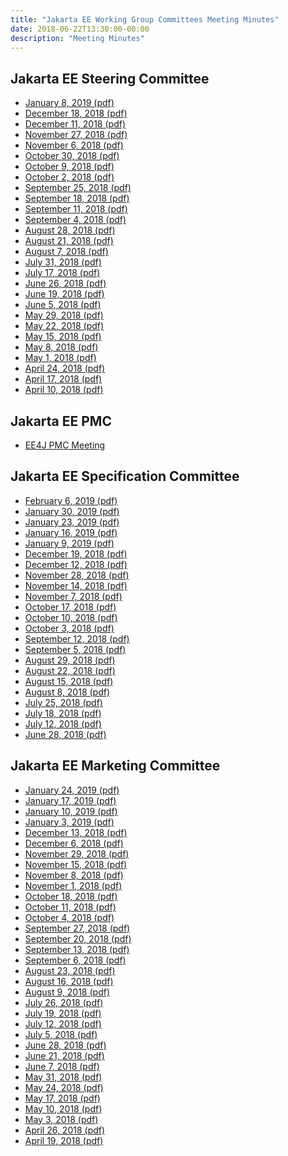 ```yaml
---
title: "Jakarta EE Working Group Committees Meeting Minutes"
date: 2018-06-22T13:30:00-00:00
description: "Meeting Minutes"
---
```


<h2>Jakarta EE Steering Committee</h2>
<ul>
  <li><a href="steering_committee/minutes-january-8-2019.pdf">January 8, 2019 (pdf)</a></li>
  <li><a href="steering_committee/minutes-december-18-2018.pdf">December 18, 2018 (pdf)</a></li>
  <li><a href="steering_committee/minutes-december-11-2018.pdf">December 11, 2018 (pdf)</a></li>
  <li><a href="steering_committee/minutes-november-27-2018.pdf">November 27, 2018 (pdf)</a></li>
  <li><a href="steering_committee/minutes-november-6-2018.pdf">November 6, 2018 (pdf)</a></li>
  <li><a href="steering_committee/minutes-october-30-2018.pdf">October 30, 2018 (pdf)</a></li>
  <li><a href="steering_committee/minutes-october-9-2018.pdf">October 9, 2018 (pdf)</a></li>
  <li><a href="steering_committee/minutes-october-2-2018.pdf">October 2, 2018 (pdf)</a></li>
  <li><a href="steering_committee/minutes-september-25-2018.pdf">September 25, 2018 (pdf)</a></li>
  <li><a href="steering_committee/minutes-september-18-2018.pdf">September 18, 2018 (pdf)</a></li>
  <li><a href="steering_committee/minutes-september-11-2018.pdf">September 11, 2018 (pdf)</a></li>
  <li><a href="steering_committee/minutes-september-4-2018.pdf">September 4, 2018 (pdf)</a></li>
  <li><a href="steering_committee/minutes-august-28-2018.pdf">August 28, 2018 (pdf)</a></li>
  <li><a href="steering_committee/minutes-august-21-2018.pdf">August 21, 2018 (pdf)</a></li>
  <li><a href="steering_committee/minutes-august-7-2018.pdf">August 7, 2018 (pdf)</a></li>
  <li><a href="steering_committee/minutes-july-31-2018.pdf">July 31, 2018 (pdf)</a></li>
  <li><a href="steering_committee/minutes-july-17-2018.pdf">July 17, 2018 (pdf)</a></li>
  <li><a href="steering_committee/minutes-june-26-2018.pdf">June 26, 2018 (pdf)</a></li>
  <li><a href="steering_committee/minutes-june-19-2018.pdf">June 19, 2018 (pdf)</a></li>
  <li><a href="steering_committee/minutes-june-5-2018.pdf">June 5, 2018 (pdf)</a></li>
  <li><a href="steering_committee/minutes-may-29-2018.pdf">May 29, 2018 (pdf)</a></li>
  <li><a href="steering_committee/minutes-may-22-2018.pdf">May 22, 2018 (pdf)</a></li>
  <li><a href="steering_committee/minutes-may-15-2018.pdf">May 15, 2018 (pdf)</a></li>
  <li><a href="steering_committee/minutes-may-8-2018.pdf">May 8, 2018 (pdf)</a></li>
  <li><a href="steering_committee/minutes-may-1-2018.pdf">May 1, 2018 (pdf)</a></li>
  <li><a href="steering_committee/minutes-april-24-2018.pdf">April 24, 2018 (pdf)</a></li>
  <li><a href="steering_committee/minutes-april-17-2018.pdf">April 17, 2018 (pdf)</a></li>
  <li><a href="steering_committee/minutes-april-10-2018.pdf">April 10, 2018 (pdf)</a></li>
</ul>

<h2>Jakarta EE PMC</h2>
<ul>
  <li><a href="https://www.eclipse.org/ee4j/minutes/" target="_blank">EE4J PMC Meeting</a></li>
</ul>

<h2>Jakarta EE Specification Committee</h2>
<ul>
  <li><a href="specification_committee/minutes-specification-february-6-2019.pdf">February 6, 2019 (pdf)</a></li>
  <li><a href="specification_committee/minutes-specification-january-30-2019.pdf">January 30, 2019 (pdf)</a></li>
  <li><a href="specification_committee/minutes-specification-january-23-2019.pdf">January 23, 2019 (pdf)</a></li>
  <li><a href="specification_committee/minutes-specification-january-16-2019.pdf">January 16, 2019 (pdf)</a></li>
  <li><a href="specification_committee/minutes-specification-january-9-2019.pdf">January 9, 2019 (pdf)</a></li>
  <li><a href="specification_committee/minutes-specification-december-19-2018.pdf">December 19, 2018 (pdf)</a></li>
  <li><a href="specification_committee/minutes-specification-december-12-2018.pdf">December 12, 2018 (pdf)</a></li>
  <li><a href="specification_committee/minutes-specification-november-28-2018.pdf">November 28, 2018 (pdf)</a></li>
  <li><a href="specification_committee/minutes-specification-november-14-2018.pdf">November 14, 2018 (pdf)</a></li>
  <li><a href="specification_committee/minutes-specification-november-7-2018.pdf">November 7, 2018 (pdf)</a></li>
  <li><a href="specification_committee/minutes-specification-october-17-2018.pdf">October 17, 2018 (pdf)</a></li>
  <li><a href="specification_committee/minutes-specification-october-10-2018.pdf">October 10, 2018 (pdf)</a></li>
  <li><a href="specification_committee/minutes-specification-october-3-2018.pdf">October 3, 2018 (pdf)</a></li>
  <li><a href="specification_committee/minutes-specification-september-12-2018.pdf">September 12, 2018 (pdf)</a></li>
  <li><a href="specification_committee/minutes-specification-september-5-2018.pdf">September 5, 2018 (pdf)</a></li>
  <li><a href="specification_committee/minutes-specification-august-29-2018.pdf">August 29, 2018 (pdf)</a></li>
  <li><a href="specification_committee/minutes-specification-august-22-2018.pdf">August 22, 2018 (pdf)</a></li>
  <li><a href="specification_committee/minutes-specification-august-15-2018.pdf">August 15, 2018 (pdf)</a></li>
  <li><a href="specification_committee/minutes-specification-august-8-2018.pdf">August 8, 2018 (pdf)</a></li>
  <li><a href="specification_committee/minutes-specification-july-25-2018.pdf">July 25, 2018 (pdf)</a></li>
  <li><a href="specification_committee/minutes-specification-july-18-2018.pdf">July 18, 2018 (pdf)</a></li>
  <li><a href="specification_committee/minutes-specification-july-12-2018.pdf">July 12, 2018 (pdf)</a></li>
  <li><a href="specification_committee/minutes-specification-june-28-2018.pdf">June 28, 2018 (pdf)</a></li>
</ul>

<h2>Jakarta EE Marketing Committee</h2>
<ul>
  <li><a href="marketing_committee/minutes-marketing-january-24-2019.pdf">January 24, 2019 (pdf)</a></li>
  <li><a href="marketing_committee/minutes-marketing-january-17-2019.pdf">January 17, 2019 (pdf)</a></li>
  <li><a href="marketing_committee/minutes-marketing-january-10-2019.pdf">January 10, 2019 (pdf)</a></li>
  <li><a href="marketing_committee/minutes-marketing-january-3-2019.pdf">January 3, 2019 (pdf)</a></li>
  <li><a href="marketing_committee/minutes-marketing-december-13-2018.pdf">December 13, 2018 (pdf)</a></li>
  <li><a href="marketing_committee/minutes-marketing-december-6-2018.pdf">December 6, 2018 (pdf)</a></li>
  <li><a href="marketing_committee/minutes-marketing-november-29-2018.pdf">November 29, 2018 (pdf)</a></li>
  <li><a href="marketing_committee/minutes-marketing-november-15-2018.pdf">November 15, 2018 (pdf)</a></li>
  <li><a href="marketing_committee/minutes-marketing-november-8-2018.pdf">November 8, 2018 (pdf)</a></li>
  <li><a href="marketing_committee/minutes-marketing-november-1-2018.pdf">November 1, 2018 (pdf)</a></li>
  <li><a href="marketing_committee/minutes-marketing-october-18-2018.pdf">October 18, 2018 (pdf)</a></li>
  <li><a href="marketing_committee/minutes-marketing-october-11-2018.pdf">October 11, 2018 (pdf)</a></li>
  <li><a href="marketing_committee/minutes-marketing-october-4-2018.pdf">October 4, 2018 (pdf)</a></li>
  <li><a href="marketing_committee/minutes-marketing-september-27-2018.pdf">September 27, 2018 (pdf)</a></li>
  <li><a href="marketing_committee/minutes-marketing-september-20-2018.pdf">September 20, 2018 (pdf)</a></li>
  <li><a href="marketing_committee/minutes-marketing-september-13-2018.pdf">September 13, 2018 (pdf)</a></li>
  <li><a href="marketing_committee/minutes-marketing-september-6-2018.pdf">September 6, 2018 (pdf)</a></li>
  <li><a href="marketing_committee/minutes-marketing-august-23-2018.pdf">August 23, 2018 (pdf)</a></li>
  <li><a href="marketing_committee/minutes-marketing-august-16-2018.pdf">August 16, 2018 (pdf)</a></li>
  <li><a href="marketing_committee/minutes-marketing-august-9-2018.pdf">August 9, 2018 (pdf)</a></li>
  <li><a href="marketing_committee/minutes-marketing-july-26-2018.pdf">July 26, 2018 (pdf)</a></li>
  <li><a href="marketing_committee/minutes-marketing-july-19-2018.pdf">July 19, 2018 (pdf)</a></li>
  <li><a href="marketing_committee/minutes-marketing-july-12-2018.pdf">July 12, 2018 (pdf)</a></li>
  <li><a href="marketing_committee/minutes-marketing-july-5-2018.pdf">July 5, 2018 (pdf)</a></li>
  <li><a href="marketing_committee/minutes-marketing-june-28-2018.pdf">June 28, 2018 (pdf)</a></li>
  <li><a href="marketing_committee/minutes-marketing-june-21-2018.pdf">June 21, 2018 (pdf)</a></li>
  <li><a href="marketing_committee/minutes-marketing-june-7-2018.pdf">June 7, 2018 (pdf)</a></li>
  <li><a href="marketing_committee/minutes-marketing-may-31-2018.pdf">May 31, 2018 (pdf)</a></li>
  <li><a href="marketing_committee/minutes-marketing-may-24-2018.pdf">May 24, 2018 (pdf)</a></li>
  <li><a href="marketing_committee/minutes-marketing-may-17-2018.pdf">May 17, 2018 (pdf)</a></li>
  <li><a href="marketing_committee/minutes-marketing-may-10-2018.pdf">May 10, 2018 (pdf)</a></li>
  <li><a href="marketing_committee/minutes-marketing-may-3-2018.pdf">May 3, 2018 (pdf)</a></li>
  <li><a href="marketing_committee/minutes-marketing-april-26-2018.pdf">April 26, 2018 (pdf)</a></li>
  <li><a href="marketing_committee/minutes-marketing-april-19-2018.pdf">April 19, 2018 (pdf)</a></li>
</ul>
